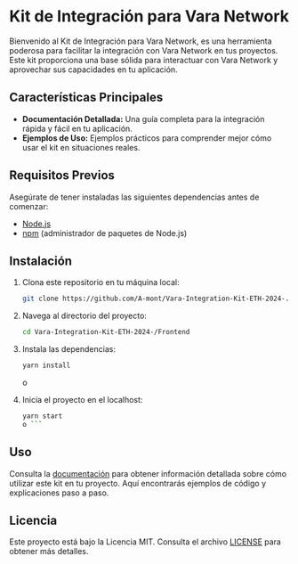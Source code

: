 # Kit de Integración para Vara Network

Bienvenido al Kit de Integración para Vara Network, es una herramienta poderosa para facilitar la integración con Vara Network en tus proyectos. Este kit proporciona una base sólida para interactuar con Vara Network y aprovechar sus capacidades en tu aplicación.

## Características Principales

- **Documentación Detallada:** Una guía completa para la integración rápida y fácil en tu aplicación.
- **Ejemplos de Uso:** Ejemplos prácticos para comprender mejor cómo usar el kit en situaciones reales.

## Requisitos Previos

Asegúrate de tener instaladas las siguientes dependencias antes de comenzar:
- [Node.js](https://nodejs.org/)
- [npm](https://www.npmjs.com/) (administrador de paquetes de Node.js)

## Instalación

1. Clona este repositorio en tu máquina local:

    ```bash
    git clone https://github.com/A-mont/Vara-Integration-Kit-ETH-2024-.git
    ```

2. Navega al directorio del proyecto:

    ```bash
    cd Vara-Integration-Kit-ETH-2024-/Frontend
    ```

3. Instala las dependencias:

    ```bash
    yarn install
    ```
    o
4. Inicia el proyecto en el localhost:

    ```bash
    yarn start
   o ```

## Uso

Consulta la [documentación](./docs) para obtener información detallada sobre cómo utilizar este kit en tu proyecto. Aquí encontrarás ejemplos de código y explicaciones paso a paso.



## Licencia

Este proyecto está bajo la Licencia MIT. Consulta el archivo [LICENSE](./LICENSE) para obtener más detalles.
